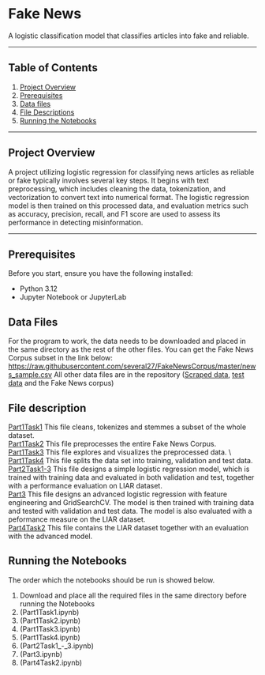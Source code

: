 # Fake News

A logistic classification model that classifies articles into fake and reliable. 

---

## Table of Contents

1. [Project Overview](#project-overview)
2. [Prerequisites](#prerequisites)
3. [Data files](#data-files)
4. [File Descriptions](#file-descriptions)
5. [Running the Notebooks](#running-the-notebooks)


---

## Project Overview

A project utilizing logistic regression for classifying news articles as reliable or fake typically involves several key steps. It begins with text preprocessing, which includes cleaning the data, tokenization, and vectorization to convert text into numerical format. 
The logistic regression model is then trained on this processed data, and evaluation metrics such as accuracy, precision, recall, and F1 score are used to assess its performance in detecting misinformation.

---

## Prerequisites

Before you start, ensure you have the following installed:

- Python 3.12
- Jupyter Notebook or JupyterLab

## Data Files

For the program to work, the data needs to be downloaded and placed in the same directory as the rest of the other files. 
You can get the Fake News Corpus subset in the link below:
https://raw.githubusercontent.com/several27/FakeNewsCorpus/master/news_sample.csv 
All other data files are in the repository
([Scraped data](CBS_bbc_scraped_articles.csv), [test data](test.tsv) and the Fake News corpus)

## File description 

[Part1Task1](Part1Task1.ipynb) This file cleans, tokenizes and stemmes a subset of the whole dataset. \
[Part1Task2](Part1Task2.ipynb) This file preprocesses the entire Fake News Corpus. \
[Part1Task3](Part1Task3.ipynb) This file explores and visualizes the preprocessed data. \ 
[Part1Task4](Part1Task4.ipynb) This file splits the data set into training, validation and test data. \
[Part2Task1-3](Part2Task1_-_3.ipynb) This file designs a simple logistic regression model, which is trained with training data and evaluated in both validation and test, together with a performance evaluation on LIAR dataset. \
[Part3](Part3.ipynb) This file designs an advanced logistic regression with feature engineering and GridSearchCV. The model is then trained with training data and tested with validation and test data. The model is also evaluated with a peformance measure on the LIAR dataset. \
[Part4Task2](Part4Task2.ipynb) This file contains the LIAR dataset together with an evaluation with the advanced model. 

## Running the Notebooks
The order which the notebooks should be run is showed below. 
1. Download and place all the required files in the same directory before running the Notebooks
2. (Part1Task1.ipynb)
3. (Part1Task2.ipynb)
4. (Part1Task3.ipynb)
5. (Part1Task4.ipynb)
6. (Part2Task1_-_3.ipynb)
7. (Part3.ipynb)
8. (Part4Task2.ipynb)
